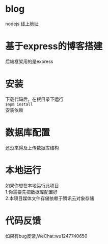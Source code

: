 # blog
nodejs
<a href="../../../../www.wupopo.club">线上地址</a>

# 基于express的博客搭建
后端框架用的是express

# 安装
下载代码后，在根目录下运行<br>
<code>$npm install </code><br>
安装依赖

# 数据库配置
还没来得及上传数据库结构

# 本地运行
如果你想在本地运行此项目<br>
1.你需要先把数据库配置好<br>
2.本项目媒体文件存储依赖于腾讯云对象存储

# 代码反馈
如果有bug反馈,WeChat:wu1247740650 
